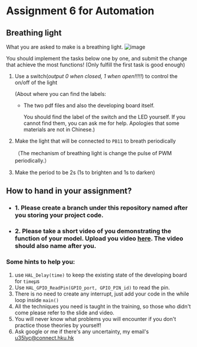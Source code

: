 # Assignment 6 for Automation
## Breathing light
What you are asked to make is a breathing light.
![image](https://github.com/HKURoboMaster/Breathing-Light/blob/master/light.gif)

You should implement the tasks below one by one, and submit the change that achieve the most functions!
(Only fulfill the first task is good enough)
1. Use a switch(_output 0 when closed, 1 when open!!!!!_) to control the on/off of the light

     (About where you can find the labels:

   - The two pdf files and also the developing board itself.

     You should find the label of the switch and the LED yourself. If you cannot find them, you can ask me for help. Apologies that some materials are not in Chinese.)

2. Make the light that will be connected to `PB11` to breath periodically

   （The mechanism of breathing light is change the pulse of PWM periodically.）

3. Make the period to be 2s (1s to brighten and 1s to darken)

## How to hand in your assignment?
- ### 1. Please create a branch under this repository named after you storing your project code.
- ### 2. Please take a short video of you demonstrating the function of your model. Upload you video [here](https://connecthkuhk.sharepoint.com/sites/hkurobomaster2/Shared%20Documents/Training%20-%20Software). The video should also name after you.
### Some hints to help you:
1. use `HAL_Delay(time)` to keep the existing state of the developing board for `time`μs
2. Use ` HAL_GPIO_ReadPin(GPIO_port, GPIO_PIN_id) ` to read the pin.
3. There is no need to create any interrupt, just add your code in the while loop inside `main()`
4. All the techniques you need is taught in the training, so those who didn't come please refer to the slide and video.
5. You will never know what problems you will encounter if you don't practice those theories by yourself!
6. Ask google or me if there's any uncertainty, my email's u35lyc@connect.hku.hk
